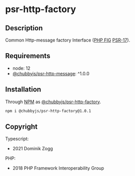 # psr-http-factory

## Description

Common Http-message factory Interface ([PHP FIG][2] [PSR-17][3]).

## Requirements

 * node: 12
 * [@chubbyjs/psr-http-message][4]: ^1.0.0

## Installation

Through [NPM](https://www.npmjs.com) as [@chubbyjs/psr-http-factory][1].

```sh
npm i @chubbyjs/psr-http-factory@1.0.1
```

## Copyright

Typescript:
 * 2021 Dominik Zogg

PHP:
 * 2018 PHP Framework Interoperability Group

[1]: https://www.npmjs.com/package/@chubbyjs/psr-http-factory

[2]: https://www.php-fig.org/
[3]: https://www.php-fig.org/psr/psr-17/
[4]: https://www.npmjs.com/package/@chubbyjs/psr-http-message
